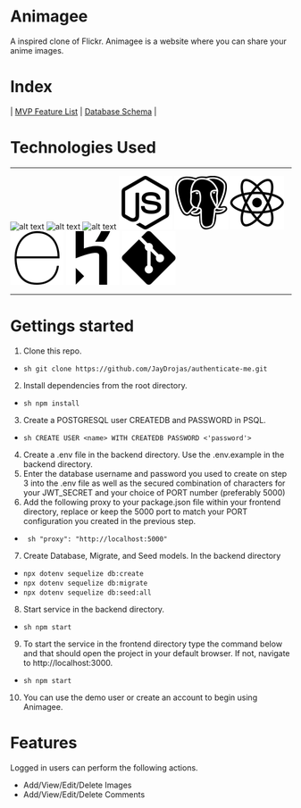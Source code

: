 # Animagee
A inspired clone of Flickr.
Animagee is a website where you can share your anime images. 

# Index
| [MVP Feature List](https://github.com/JayDrojas/animagee/wiki/Features) | [Database Schema](https://github.com/JayDrojas/animagee/wiki/Database-Schema) |

# Technologies Used
---
![alt text](https://github.com/abranhe/programming-languages-logos/blob/master/src/html/html_64x64.png?raw=true)
![alt text](https://github.com/abranhe/programming-languages-logos/blob/master/src/css/css_64x64.png?raw=true)
![alt text](https://github.com/abranhe/programming-languages-logos/blob/master/src/javascript/javascript_64x64.png?raw=true)
![alt text](https://github.com/Workshape/tech-icons/blob/master/icons/nodejs.svg)
![alt text](https://github.com/Workshape/tech-icons/blob/master/icons/postgres.svg)
![alt text](https://github.com/Workshape/tech-icons/blob/master/icons/react.svg)
![alt text](https://github.com/Workshape/tech-icons/blob/master/icons/expressjs.svg)
![alt text](https://github.com/Workshape/tech-icons/blob/master/icons/heroku.svg)
![alt text](https://github.com/Workshape/tech-icons/blob/master/icons/git.svg)

---
# Gettings started
  1. Clone this repo.
   * ```sh git clone https://github.com/JayDrojas/authenticate-me.git ```
  2. Install dependencies from the root directory.
   * ``` sh npm install ```
  3. Create a POSTGRESQL user CREATEDB and PASSWORD in PSQL.
   * ``` sh CREATE USER <name> WITH CREATEDB PASSWORD <'password'> ```
  4. Create a .env file in the backend directory. Use the .env.example in the backend directory.
  5. Enter the database username and password you used to create on step 3 into the .env file as well as the secured combination of characters for your JWT_SECRET and your choice of PORT number (preferably 5000)
  6. Add the following proxy to your package.json file within your frontend directory, replace or keep the 5000 port to match your PORT configuration you created in the previous step.
   * ``` sh "proxy": "http://localhost:5000"```
  7. Create Database, Migrate, and Seed models. In the backend directory
   * ``` npx dotenv sequelize db:create ```
   * ``` npx dotenv sequelize db:migrate ```
   * ``` npx dotenv sequelize db:seed:all ```
  8. Start service in the backend directory.
   * ``` sh npm start ```
  9. To start the service in the frontend directory type the command below and that should open the project in your default browser. If not, navigate to http://localhost:3000.
   * ``` sh npm start ```
  10. You can use the demo user or create an account to begin using Animagee.

# Features
Logged in users can perform the following actions.
  * Add/View/Edit/Delete Images
  * Add/View/Edit/Delete Comments
  
